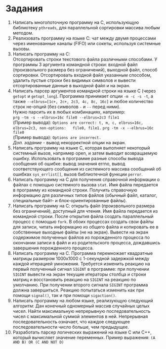 # Задания

1. Написать многопоточную программу на C, использующую библиотеку `pthreads`, для параллельной сортировки массива любым методом.
2. Реализовать программу на языке С: чат между двумя процессами через
именованные каналы (FIFO) или сокеты, используя системные вызовы.
3. Написать программу на С:  
  Отсортировать строки текстового файла различными способами. У программы 3 аргумента командной строки: входной файл (произвольного размера без ограничений), выходной файл, способ сортировки. Отсортировать входной файл указанным способом, удалить пустые строки без видимых символов и вывести отсортированные данные в выходной файл и на экран.
4. Написать парсер аргументов командной строки на языке С (через `getopt` и `getopt_long`). Программа принимает опции `-m -c -s -t`, а также `--elbrus=[1c+, 2c+, 2c3, 4c, 8c, 16c]` и любое количество строк не-опций (без символов `-` и `--` перед ними).  
  Нужно парсить их в любых комбинациях, например:  
  `prg -tm -s --elbrus=16c file0 --elbrus=2c3 file1`  
  (Пример вывода): `Options are correct: t, m, c, elbrus=16c, elbrus=2c3, non-options:  
file0, file1.`
  `prg -tm -x --elbrus=16c file0`  
  (Пример вывода): `Options are incorrect.`  
  _Доп. задание_ - вывод некорректной опции на экран.
5. Написать программу на языке С, которая выполняет некоторый системный вызов, например open, и затем выводит возвращаемую ошибку. Использовать в программе разные способы вывода сообщения об ошибке: вывод значения errno, вывод соответствующего сообщения из системного массива сообщений об ошибках `sys_errlist[]`, вызов библиотечной функции `perror`.
6. Написать программу на С для получения справочной информации о файлах с помощью системного вызова `stat`. Имя файла передается в программу из командной строки. Получить справочную информацию для различных типов файлов (обычный файл, каталог, специальные байт- и блок-ориентированные файлы).
7. Написать программу на С: открыть файл (произвольного размера без ограничений), доступный для чтения. Имя файла передается из командной строки. После открытия файла создать параллельный процесс с помощью `fork`. В обоих процессах создать свои файлы для записи, читать информацию из общего файла и копировать ее в собственные выходные файлы (не на экран). Вывести на экран содержимое полученных файлов из порожденного процесса по окончании записи в файл и из родительского процесса, дождавшись завершения порожденного процесса.
8. Написать программу на С. Программа перемножает квадратные матрицы размером 1000х1000 с 1-секундной задержкой между каждой итерацией умножения. Требуется изменить реакцию на первый полученный сигнал `SIGINT` в программе: при получении `SIGINT` вывести на экран текущие итераторы столбца и строки матриц и восстановить реакцию на `SIGINT` на реакцию по умолчанию. При получении второго сигнала `SIGINT` программа должна завершиться. Реакцию попытаться изменить как при помощи `signal()`, так и при помощи `sigaction()`.
9. Написать программу на любом языке, реализующую следующий алгоритм: Дан конечный одномерный массив случайных целых чисел. Найти максимальную непрерывную последовательность чисел с максимальной суммой элементов в ней. Непрерывная последовательность означает, что каждое следующее последовательности число больше, чем предыдущее.
10. Разработать парсер логических выражений на языке С или С++, который вычисляет значение переменных. Пример выражения: `(A AND B) OR (C AND NOT D)`
